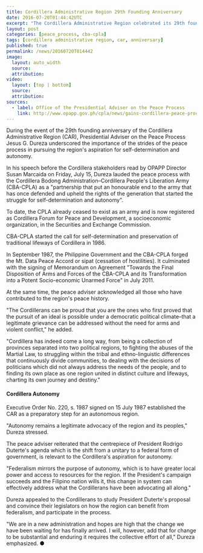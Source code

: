 ```yaml
---
title: Cordillera Administrative Region 29th Founding Anniversary
date: 2016-07-20T01:44:42UTC
excerpt: "The Cordillera Administrative Region celebrated its 29th founding anniversary on 15 July held in Baguio Convention Center with the theme 'CAR at 29: Working Together for an Autonomous and Empowered Cordillera.'"
layout: post
categories: [peace_process, cba-cpla]
tags: [cordillera administrative region, car, anniversary]
published: true
permalink: /news/20160720T014442
image:
  layout: auto_width
  source: 
  attribution: 
video:
  layout: [top | bottom]
  source: 
  attribution: 
sources:
  - label: Office of the Presidential Adviser on the Peace Process
    link: http://www.opapp.gov.ph/cpla/news/gains-cordillera-peace-process-key-region%E2%80%99s-bid-autonomy
---
```


During the event of the 29th founding anniversary of the Cordillera Administrative Region (CAR), Presidential Adviser on the Peace Process Jesus G. Dureza
underscored the importance of the strides of the peace process in pursuing the region's aspiration for self-determination and autonomy.

In his speech before the Cordillera stakeholders read by OPAPP Director Susan Marcaida on Friday, July 15, Dureza lauded the peace process with the Cordillera Bodong
Administration–Cordillera People's Liberation Army (CBA-CPLA) as a "partnership that put an honourable end to the army that has once defended and upheld the rights of the
generation that started the struggle for self-determination and autonomy".

To date, the CPLA already ceased to exist as an army and is now registered as Cordillera Forum for Peace and Development, a socioeconomic organization, in the Securities
and Exchange Commission.

CBA-CPLA started the call for self-determination and preservation of traditional lifeways of Cordillera in 1986.

In September 1987, the Philippine Government and the CBA-CPLA forged the Mt. Data Peace Accord or sipat (cessation of hostilities). It culminated with the signing of
Memorandum on Agreement "Towards the Final Disposition of Arms and Forces of the CBA-CPLA and its Transformation into a Potent Socio-economic Unarmed Force" in July
2011.

At the same time, the peace adviser acknowledged all those who have contributed to the region's peace history.

"The Cordillerans can be proud that you are the ones who first proved that the pursuit of an ideal is possible under a democratic political climate–that a legitimate grievance
can be addressed without the need for arms and violent conflict," he added.

"Cordillera has indeed come a long way, from being a collection of provinces separated into two political regions, to fighting the abuses of the Martial Law, to struggling within
the tribal and ethno-linguistic differences that continuously divide communities, to dealing with the decisions of politicians which did not always address the needs of the
people, and to finding its own place as one region united in distinct culture and lifeways, charting its own journey and destiny."

#### Cordillera Autonomy

Executive Order No. 220, s. 1987 signed on 15 July 1987 established the CAR as a preparatory step for an autonomous region.

"Autonomy remains a legitimate advocacy of the region and its peoples," Dureza stressed.

The peace adviser reiterated that the centrepiece of President Rodrigo Duterte's agenda which is the shift from a unitary to a federal form of government, is relevant to the
Cordillera's aspiration for autonomy.

"Federalism mirrors the purpose of autonomy, which is to have greater local power and access to resources for the region. If the President's campaign succeeds and the
Filipino nation wills it, this change in system can effectively address what the Cordillerans have been advocating all along."

Dureza appealed to the Cordillerans to study President Duterte's proposal and convince their legislators on how the region can benefit from federalism, and participate in the
process.

"We are in a new administration and hopes are high that the change we have been waiting for has finally arrived. I will, however, add that for change to be substantial and
enduring it requires the collective effort of all," Dureza emphasized.
&#x25cf;
